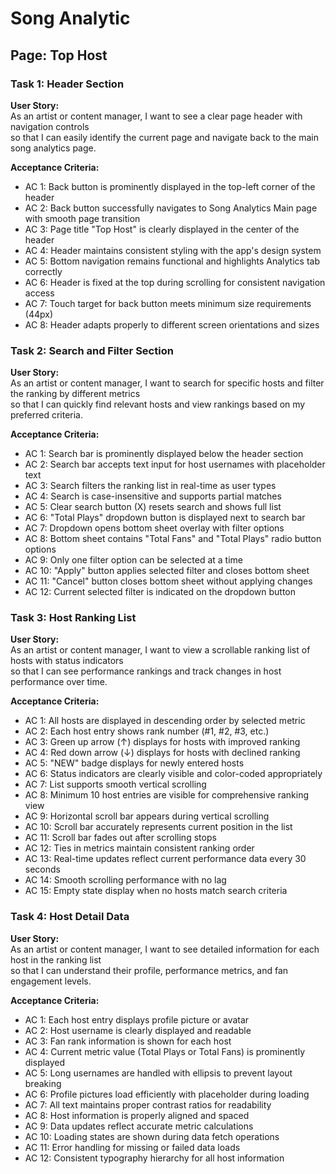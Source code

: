 # Song Analytic

## Page: Top Host

### Task 1: Header Section

**User Story:**  
As an artist or content manager, I want to see a clear page header with navigation controls  
so that I can easily identify the current page and navigate back to the main song analytics page.

**Acceptance Criteria:**

* AC 1: Back button is prominently displayed in the top-left corner of the header
* AC 2: Back button successfully navigates to Song Analytics Main page with smooth page transition
* AC 3: Page title "Top Host" is clearly displayed in the center of the header
* AC 4: Header maintains consistent styling with the app's design system
* AC 5: Bottom navigation remains functional and highlights Analytics tab correctly
* AC 6: Header is fixed at the top during scrolling for consistent navigation access
* AC 7: Touch target for back button meets minimum size requirements (44px)
* AC 8: Header adapts properly to different screen orientations and sizes

### Task 2: Search and Filter Section

**User Story:**  
As an artist or content manager, I want to search for specific hosts and filter the ranking by different metrics  
so that I can quickly find relevant hosts and view rankings based on my preferred criteria.

**Acceptance Criteria:**

* AC 1: Search bar is prominently displayed below the header section
* AC 2: Search bar accepts text input for host usernames with placeholder text
* AC 3: Search filters the ranking list in real-time as user types
* AC 4: Search is case-insensitive and supports partial matches
* AC 5: Clear search button (X) resets search and shows full list
* AC 6: "Total Plays" dropdown button is displayed next to search bar
* AC 7: Dropdown opens bottom sheet overlay with filter options
* AC 8: Bottom sheet contains "Total Fans" and "Total Plays" radio button options
* AC 9: Only one filter option can be selected at a time
* AC 10: "Apply" button applies selected filter and closes bottom sheet
* AC 11: "Cancel" button closes bottom sheet without applying changes
* AC 12: Current selected filter is indicated on the dropdown button

### Task 3: Host Ranking List

**User Story:**  
As an artist or content manager, I want to view a scrollable ranking list of hosts with status indicators  
so that I can see performance rankings and track changes in host performance over time.

**Acceptance Criteria:**

* AC 1: All hosts are displayed in descending order by selected metric
* AC 2: Each host entry shows rank number (#1, #2, #3, etc.)
* AC 3: Green up arrow (↑) displays for hosts with improved ranking
* AC 4: Red down arrow (↓) displays for hosts with declined ranking
* AC 5: "NEW" badge displays for newly entered hosts
* AC 6: Status indicators are clearly visible and color-coded appropriately
* AC 7: List supports smooth vertical scrolling
* AC 8: Minimum 10 host entries are visible for comprehensive ranking view
* AC 9: Horizontal scroll bar appears during vertical scrolling
* AC 10: Scroll bar accurately represents current position in the list
* AC 11: Scroll bar fades out after scrolling stops
* AC 12: Ties in metrics maintain consistent ranking order
* AC 13: Real-time updates reflect current performance data every 30 seconds
* AC 14: Smooth scrolling performance with no lag
* AC 15: Empty state display when no hosts match search criteria

### Task 4: Host Detail Data

**User Story:**  
As an artist or content manager, I want to see detailed information for each host in the ranking list  
so that I can understand their profile, performance metrics, and fan engagement levels.

**Acceptance Criteria:**

* AC 1: Each host entry displays profile picture or avatar
* AC 2: Host username is clearly displayed and readable
* AC 3: Fan rank information is shown for each host
* AC 4: Current metric value (Total Plays or Total Fans) is prominently displayed
* AC 5: Long usernames are handled with ellipsis to prevent layout breaking
* AC 6: Profile pictures load efficiently with placeholder during loading
* AC 7: All text maintains proper contrast ratios for readability
* AC 8: Host information is properly aligned and spaced
* AC 9: Data updates reflect accurate metric calculations
* AC 10: Loading states are shown during data fetch operations
* AC 11: Error handling for missing or failed data loads
* AC 12: Consistent typography hierarchy for all host information
